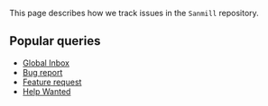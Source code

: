 This page describes how we track issues in the `Sanmill` repository.

## Popular queries

- [Global Inbox](https://github.com/calcitem/Sanmill/issues?q=)
- [Bug report](https://github.com/calcitem/Sanmill/issues?q=label%3Abug)
- [Feature request](https://github.com/calcitem/Sanmill/issues?q=is%3Aissue+is%3Aopen+label%3Aenhancement)
- [Help Wanted](https://github.com/calcitem/Sanmill/labels/help%20wanted)
